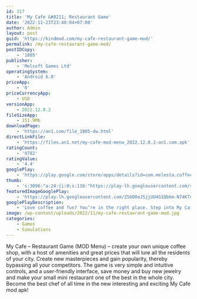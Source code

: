 ```yaml
---
id: 317
title: 'My Cafe &#8211; Restaurant Game'
date: '2022-11-23T23:40:04+07:00'
author: Admin
layout: post
guid: 'https://kindmod.com/my-cafe-restaurant-game-mod/'
permalink: /my-cafe-restaurant-game-mod/
postIDCopy:
    - '1805'
publisher:
    - 'Melsoft Games Ltd'
operatingSystem:
    - 'Android 6.0'
priceApp:
    - '0'
priceCurrencyApp:
    - USD
versionApp:
    - 2022.12.0.2
fileSizeApp:
    - 151.9Mb
downloadPage:
    - 'https://an1.com/file_1805-dw.html'
directLinkFile:
    - 'https://files.an1.net/my-cafe-mod-menu_2022.12.0.2-an1.com.apk'
ratingCount:
    - '9782'
ratingValue:
    - '4.4'
googlePlay:
    - 'https://play.google.com/store/apps/details?id=com.melesta.coffeeshop'
thumb:
    - 's:3096:"a:24:{i:0;s:116:"https://play-lh.googleusercontent.com/skPf97VTSLzJSVcL-FCCyM1rRMr2FVdr68MFg5MQvcaQfKc14gpOL76aOcbTQc4WgC6p=w526-h296";i:1;s:115:"https://play-lh.googleusercontent.com/TgEIS-4KyA6BtvGiBtyXV6W0qT1Nte6-K0NqzzJK7qpPbpRgPs5huFDsJPqY5sjieXg=w526-h296";i:2;s:116:"https://play-lh.googleusercontent.com/QtBCU6NiVq17SEY1DXhWYkEDnKDZIpTHhnWVacjmRC24-rAevplDNw5G_0SiRagtdBUK=w526-h296";i:3;s:115:"https://play-lh.googleusercontent.com/6LPmHWP9x-EcA0XF167OVpveVKirA6pTbzbzI_nWRH0CkwOyV5VYa8mXhg-7GanWNj8=w526-h296";i:4;s:115:"https://play-lh.googleusercontent.com/YtdPACk_amD3mmbMwmYWeR7p9frzNgSQx6X-vC2jO9h0FsALWZuRwT89BcaeWfY_m3A=w526-h296";i:5;s:115:"https://play-lh.googleusercontent.com/HHyngnHtGh7wh52DyT4QR66T5-8-gxGpDsCm8GY3ASANbiQCTeVCQUWcBT2NgmJDVXI=w526-h296";i:6;s:115:"https://play-lh.googleusercontent.com/bS8mPufRsegTiDnb2qB389n7eTsoJpsKAT8NQA-AZ3AkcW4N2fzsa1twfw_xephmEtA=w526-h296";i:7;s:115:"https://play-lh.googleusercontent.com/MM8DIfPmKxI8AmMzNuS5C0GIjR_Lpq_d1gTWuAsTZuF9xcMeLSGUjuYmNXJNdXxNJlI=w526-h296";i:8;s:116:"https://play-lh.googleusercontent.com/SEgLoBh16HE4sa-HJVgAnHXr8_S0soFZc4IAazG4kXS5rsaTMK05EfNPnyJPVLfuTTkd=w526-h296";i:9;s:116:"https://play-lh.googleusercontent.com/ckx6Sr3z_0dq5nsADAwMNvwkYGwkdXzpGp0ydqVGH_jKh2qt0H6yIkUuL5fdbDL8IbXx=w526-h296";i:10;s:115:"https://play-lh.googleusercontent.com/XQrZmT9UpNCUBkrSmaMkJT9VYKR1siV-5IFq-jkym7cY-Z9AGFZ2kDATyKE3bLmok-o=w526-h296";i:11;s:114:"https://play-lh.googleusercontent.com/fXoHVVgsym9SnX6UUYCmkVvb_UwnviUMfQ1L7id4hdcbpqxQ5aeaeGl7-__XJLlFXw=w526-h296";i:12;s:115:"https://play-lh.googleusercontent.com/d8fOlDYqbuWGJn6ILiIkIku9vBx13CAY4PGQinZOh49ZJqJutkbKkcZveZMj6LUUwfY=w526-h296";i:13;s:116:"https://play-lh.googleusercontent.com/4Pbs7QIV9ySoc8tLXS8W97MHfGSN_po56tDkTlaorGQagjLlSSdNJCJ6e96WVcqhbpZ4=w526-h296";i:14;s:114:"https://play-lh.googleusercontent.com/poXKHvMaovMmEk9SgOTKKb6X6CvTU8pvDPmqakpcRdROMr2OfNpq3IQZrN-tcAot1w=w526-h296";i:15;s:115:"https://play-lh.googleusercontent.com/R4e3bWKL4OfIGOSd2IIa8molstPpkEp2mL6TvLM3PmkY_hW8nfjQK3Y2OWjBBCk8KLs=w526-h296";i:16;s:115:"https://play-lh.googleusercontent.com/K-KYtzXiSlyXPQvyVQtltxyKz1AG6OglfgsGAJ4srJDmXZ8PdS3AuL7sClV3HGbZNmE=w526-h296";i:17;s:114:"https://play-lh.googleusercontent.com/2zUqkauN-oAQ1H-TuIWqQf86zDKdGiZKSxAlZg4nWo0Gc4rLktcsInjhZBdbW5ff6w=w526-h296";i:18;s:114:"https://play-lh.googleusercontent.com/uwR2RdmW2DiEZcAh36uAC-z1nx_2AGiTdduQ7HD-mjJESCzRnerf68JNxHCu3y5A8g=w526-h296";i:19;s:116:"https://play-lh.googleusercontent.com/PpYmGeBpMVcOED5a3gwOD4vPo963iBs-4SmhZlkFJn6LJn1v2rTiPoqDzGvaGQcyHSPY=w526-h296";i:20;s:115:"https://play-lh.googleusercontent.com/wcBbEulhC5Sb3XR6TEP8rVVFjTQyu8lHYqY_wFP3S_dyhjsDazccvJkaGOMWWyeR3Pg=w526-h296";i:21;s:116:"https://play-lh.googleusercontent.com/cBCwHhyqqeWwWew3ib8PkWynh8TD8NP5XOoclUITFoJ0GpR6OLy19CtLNS55sj5gAuJ9=w526-h296";i:22;s:115:"https://play-lh.googleusercontent.com/R7u1-2GnTAhj2AeS_eSRL-sWehcGGGzIAWlqptaYfXn1Ug3K9baVZbx99t2JdRct2Gg=w526-h296";i:23;s:115:"https://play-lh.googleusercontent.com/FgLeSaAwQaxkPlTaaMmCpnlxT05ZEjghwsBL8l9NaSiHLQROmFZU3I2gIzpnfzfavfM=w526-h296";}";'
featuredImageGooglePlay:
    - 'https://play-lh.googleusercontent.com/ZS6D0oJSjjUU4G1Qbkm-N74KTogVhQuVDUVXiHpLEF87UoCFFg0Rw2B5PnaY8v9CSA'
googlePlayDescription:
    - 'Love coffee and fun? You’re in the right place. Step into My Cafe and embark on your very own restaurant story game. Build your cafe from the ground up and transform it into a 5* restaurant that will be the talk of city. Expand your MyCafe empire and show the cooking game world what success really looks like. Ready? Let’s go!What’s inside this exciting cooking games adventure?'
image: /wp-content/uploads/2022/11/my-cafe-restaurant-game-mod.jpg
categories:
    - Games
    - Simulations
---
```


My Cafe – Restaurant Game (MOD Menu) – create your own unique coffee shop, with a host of amenities and great prices that will lure all the residents of your city. Create new masterpieces and gain popularity, thereby bypassing all your competitors. The game is very simple and intuitive controls, and a user-friendly interface, save money and buy new jewelry and make your small mini restaurant one of the best in the whole city. Become the best chef of all time in the new interesting and exciting My Cafe mod apk!